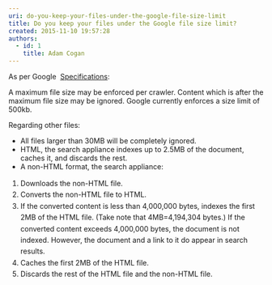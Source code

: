 ```yaml
---
uri: do-you-keep-your-files-under-the-google-file-size-limit
title: Do you keep your files under the Google file size limit?
created: 2015-11-10 19:57:28
authors:
  - id: 1
    title: Adam Cogan
---
```





<span class='intro'> <p>​As per Google &#160;<a href="https&#58;//support.google.com/gsa/answer/4411411#settings" target="_blank">Specifications</a>&#58;</p><p class="ssw15-rteElement-Reference">A maximum file size may be enforced per crawler. Content which is after the maximum file size may be ignored. Google currently enforces a size limit of 500kb.</p> </span>

<p>Regarding other files&#58;</p><ul><li>All files larger than 30MB will be completely ignored.</li><li>HTML, the search appliance indexes up to 2.5MB of the document, caches it, and discards the rest.</li><li>A non-HTML format, the search appliance&#58;</li></ul><span style="line-height&#58;1.6;"><ol><li><span style="line-height&#58;1.6;">Downloads the non-HTML file.</span><br></li><li><span style="line-height&#58;1.6;">Converts the non-HTML file to HTML.</span><br></li><li><span style="line-height&#58;1.6;">If the converted content is less than 4,000,000 bytes, indexes the first 2MB of the HTML file. (Take note that 4MB=4,194,304 bytes.) If the converted content exceeds 4,000,000 bytes, the document is not indexed. However, the document and a link to it do appear in search results.</span></li><li><span style="line-height&#58;1.6;">Caches the first 2MB of the HTML file.</span></li><li><span style="line-height&#58;1.6;">Discards the rest of the HTML file and the non-HTML file.​</span></li></ol></span>


